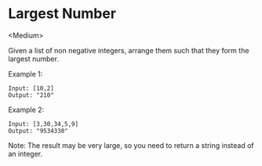 # Largest Number

\<Medium>

Given a list of non negative integers, arrange them such that they form the
largest number.

Example 1:
```
Input: [10,2]
Output: "210"
```

Example 2:
```
Input: [3,30,34,5,9]
Output: "9534330"
```
Note: The result may be very large, so you need to return a string instead of an
integer.
